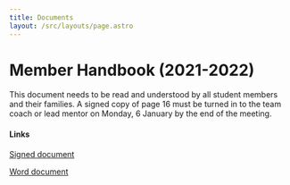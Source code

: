 ```yaml
---
title: Documents
layout: /src/layouts/page.astro
---
```


# Member Handbook (2021-2022)

This document needs to be read and understood by all student members and their families. A signed copy of page 16 must be turned in to the team coach or lead mentor on Monday, 6 January by the end of the meeting.

#### Links

[Signed document]("https://1drv.ms/b/s!AiFB59jojVKCiqVIjDDk14T-20a9Bw")

[Word document]("https://1drv.ms/w/s!AiFB59jojVKCiqRmW4HORmqieG6Rbw")
